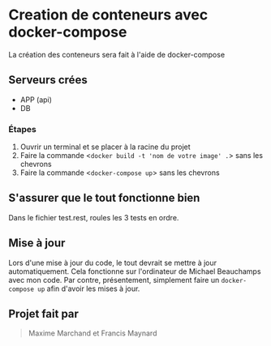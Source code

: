 # Creation de conteneurs avec docker-compose

La création des conteneurs sera fait à l'aide de docker-compose

## Serveurs crées
- APP (api)
- DB

### Étapes
1. Ouvrir un terminal et se placer à la racine du projet
2. Faire la commande <`docker build -t 'nom de votre image' .`> sans les chevrons
3. Faire la commande <`docker-compose up`> sans les chevrons

## S'assurer que le tout fonctionne bien

Dans le fichier test.rest, roules les 3 tests en ordre.


## Mise à jour

Lors d'une mise à jour du code, le tout devrait se mettre à jour automatiquement. Cela fonctionne sur l'ordinateur de Michael Beauchamps avec mon code. 
Par contre, présentement, simplement faire un `docker-compose up` afin d'avoir les mises à jour.


## Projet fait par 
> Maxime Marchand et Francis Maynard